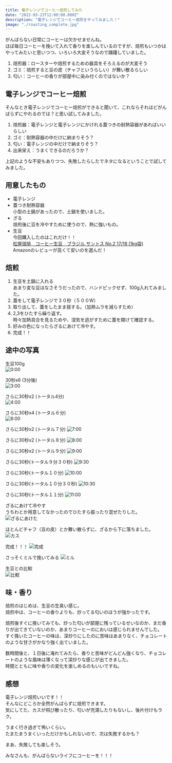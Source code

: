 ```yaml
---
title: 電子レンジでコーヒー焙煎してみた
date: "2022-03-23T12:00:00.000Z"
description: "電子レンジでコーヒー焙煎をやってみました！"
image: "./roasting_complete.jpg"
---
```


がんばらない日常にコーヒーは欠かせませんね。  
ほぼ毎日コーヒーを挽いて入れて香りを楽しんでいるのですが、焙煎もいつかはやってみたいと思いつつ、いろいろ大変そうなので躊躇していました。

1. 焙煎器：ロースターや焙煎するための器具をそろえるのが大変そう
1. ゴミ：焙煎すると豆の皮（チャフというらしい）が舞い散るらしい
1. 匂い：コーヒーの香りが部屋中に染み付くのではないか？

## 電子レンジでコーヒー焙煎

そんなとき電子レンジでコーヒー焙煎ができると聞いて、これならそれほどがんばらずにやれるのでは？と思い試してみました。

1. 焙煎器：電子レンジと電子レンジにかけれる蓋つきの耐熱容器があればいいらしい
1. ゴミ：耐熱容器の中だけに納まりそう？
1. 匂い：電子レンジの中だけで納まりそう？
1. 出来栄え：うまくできるのだろうか？

上記のような不安もありつつ、失敗したらしたでネタになるということで試してみました。

## 用意したもの

* 電子レンジ
* 蓋つき耐熱容器  
   小型の土鍋があったので、土鍋を使いました。
* ざる  
   焙煎後に豆を冷やすために使うので、熱に強いもの。
* 生豆  
   今回購入したのはこれだけ！！  
   [松屋珈琲　コーヒー生豆　ブラジル サントス No.2 17/18 (1kg袋)](https://amzn.to/3L7B9VQ)  
   Amazonのレビューが高くて安いのを選んだ！  

## 焙煎

1. 生豆を土鍋に入れる  
   あまり変な豆はなさそうだったので、ハンドピックせず、100g入れてみました。
2. 蓋をして電子レンジで３０秒（５００W）
3. 取り出して、蓋をしたまま揺する。（加熱ムラを減らすため）
4. 2,3をひたすら繰り返す。  
   時々加熱具合を見るためや、湿気を逃がすために蓋を開けて確認する。  
5. 好みの色になったらざるにあけて冷やす。
6. 完成！！

## 途中の写真

生豆100g  
![0:00](./roasting_0000.jpg)

30秒x6 (3分後)  
![3:00](./roasting_0300.jpg)

さらに30秒x2 (トータル4分)  
![4:00](./roasting_0400.jpg)

さらに30秒x4 (トータル６分)  
![6:00](./roasting_0600.jpg)

さらに30秒x2 (トータル７分)
![7:00](./roasting_0700.jpg)

さらに30秒x2 (トータル８分)
![8:00](./roasting_0800.jpg)

さらに30秒x2 (トータル９分)
![9:00](./roasting_0900.jpg)

さらに30秒(トータル９分３０秒)
![9:30](./roasting_0900.jpg)

さらに30秒(トータル１０分)
![10:00](roasting_1000.jpg)

さらに30秒(トータル１０分３０秒)
![10:30](./roasting_1030.jpg)

さらに30秒(トータル１１分)
![11:00](./roasting_1100.jpg)

ざるにあけて冷やす  
うちわとか用意してなかったのでひたすら振ったり混ぜたりした。
![ざるにあけた](./roasting_zaru.jpg)

ほとんどチャフ（豆の皮）とか舞い散らずに、ざるから下に落ちました。
![カス](./roasting_kasu.jpg)

完成！！！
![完成](./roasting_complete.jpg)

さっそくミルで挽いてみる
![ミル](./roasting_mil.jpg)

生豆との比較  
![比較](./roasting_mame.jpg)

## 味・香り

焙煎のはじめは、生豆の生臭い感じ。  
焙煎中は、コーヒーの香りよりも、炒ってる匂いのほうが強かったです。

焙煎後すぐに挽いてみても、炒った匂いが部屋に残っているせいなのか、まだ香りが出てきていないのか、あまりコーヒーのにおいは感じられませんでした。  
すぐ挽いたコーヒーの味は、深炒りにしたのに苦味はあまりなく、チョコレートのような甘さがかなり強く出ていました。

数時間後と、１日後に淹れてみたら、香りと苦味がどんどん強くなり、チョコレートのような風味は薄くなって深炒りな感じが出てきました。  
時間とともに味や香りの変化を楽しめるのもいいですね。

## 感想

電子レンジ焙煎いいです！！  
そんなにどころか全然がんばらずに焙煎できます。  
気にしてた、カスが飛び散ったり、匂いが充満したりもないし、後片付けもラク。  

うまく行き過ぎて怖いくらい。  
たまたまうまくいっただけかもしれないので、次は失敗するかも？

まあ、失敗しても楽しそう。

みなさんも、がんばらないライフにコーヒーを！！！
